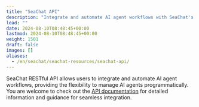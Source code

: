 ```yaml
---
title: "SeaChat API"
description: "Integrate and automate AI agent workflows with SeaChat's RESTful API, detailed in our API documentation."
lead: ""
date: 2024-08-10T08:48:45+00:00
lastmod: 2024-08-10T08:48:45+00:00
weight: 1501
draft: false
images: []
aliases:
  - /en/seachat/seachat-resources/seachat-api/
---
```


SeaChat RESTful API allows users to integrate and automate AI agent workflows, providing the flexibility to manage AI agents programmatically. You are welcome to check out the [API documentation](https://wiki.seasalt.ai/seasaltapi/seasalt-api/01-seachat-api-intro/) for detailed information and guidance for seamless integration.
